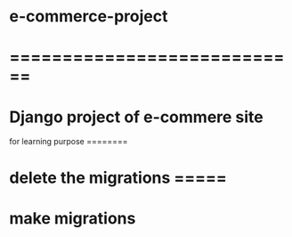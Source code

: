 # e-commerce-project

============================
============================
Django project of e-commere site
================================
for learning purpose ========

delete the migrations =====
===========================
make migrations 
===================
